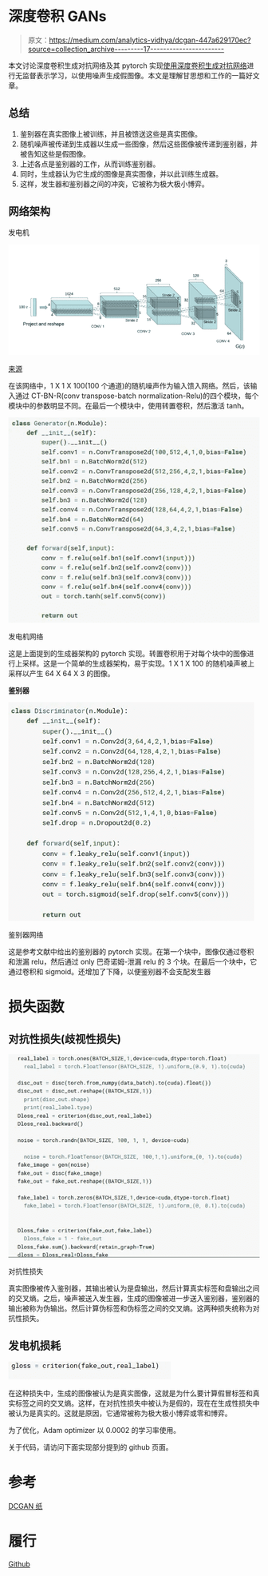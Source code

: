 # 深度卷积 GANs

> 原文：<https://medium.com/analytics-vidhya/dcgan-447a629170ec?source=collection_archive---------17----------------------->

本文讨论深度卷积生成对抗网络及其 pytorch 实现[使用深度卷积生成对抗网络](https://arxiv.org/pdf/1511.06434.pdf)进行无监督表示学习，以使用噪声生成假图像。本文是理解甘思想和工作的一篇好文章。

## **总结**

1.  鉴别器在真实图像上被训练，并且被馈送这些是真实图像。
2.  随机噪声被传递到生成器以生成一些图像，然后这些图像被传递到鉴别器，并被告知这些是假图像。
3.  上述各点是鉴别器的工作，从而训练鉴别器。
4.  同时，生成器认为它生成的图像是真实图像，并以此训练生成器。
5.  这样，发生器和鉴别器之间的冲突，它被称为极大极小博弈。

## **网络架构**

发电机

![](img/51458bfb62d3f08459ce9a06e9ecd46e.png)

[来源](https://arxiv.org/pdf/1511.06434.pdf)

在该网络中，1 X 1 X 100(100 个通道)的随机噪声作为输入馈入网络。然后，该输入通过 CT-BN-R(conv transpose-batch normalization-Relu)的四个模块，每个模块中的参数明显不同。在最后一个模块中，使用转置卷积，然后激活 tanh。

![](img/cbad88a492c40dd62bc654d691e46443.png)

发电机网络

这是上面提到的生成器架构的 pytorch 实现。转置卷积用于对每个块中的图像进行上采样。这是一个简单的生成器架构，易于实现。1 X 1 X 100 的随机噪声被上采样以产生 64 X 64 X 3 的图像。

**鉴别器**

![](img/c73c9f571eeb853723620f1e59ee4967.png)

鉴别器网络

这是参考文献中给出的鉴别器的 pytorch 实现。在第一个块中，图像仅通过卷积和泄漏 relu，然后通过 only 巴奇诺姆-泄漏 relu 的 3 个块。在最后一个块中，它通过卷积和 sigmoid。还增加了下降，以便鉴别器不会支配发生器

# 损失函数

## **对抗性损失(歧视性损失)**

![](img/5639552c9158e8de218d8dfa04ae73b3.png)

对抗性损失

真实图像被传入鉴别器，其输出被认为是盘输出，然后计算真实标签和盘输出之间的交叉熵。之后，噪声被送入发生器，生成的图像被进一步送入鉴别器，鉴别器的输出被称为伪输出。然后计算伪标签和伪标签之间的交叉熵。这两种损失统称为对抗性损失。

## **发电机损耗**

![](img/10019c2cd7bd058c49b4d7b85a61a637.png)

在这种损失中，生成的图像被认为是真实图像，这就是为什么要计算假冒标签和真实标签之间的交叉熵。这样，在对抗性损失中被认为是假的，现在在生成性损失中被认为是真实的。这就是原因，它通常被称为极大极小博弈或零和博弈。

为了优化，Adam optimizer 以 0.0002 的学习率使用。

关于代码，请访问下面实现部分提到的 github 页面。

# 参考

[DCGAN 纸](https://arxiv.org/pdf/1511.06434.pdf)

# 履行

[Github](https://github.com/vishal1905/DCGAN)